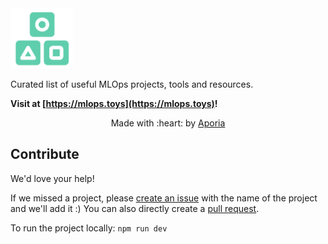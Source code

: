 <img src="assets/icons/logo.png" width="100" />

Curated list of useful MLOps projects, tools and resources.

**Visit at [https://mlops.toys](https://mlops.toys)!**

<p align="center">Made with :heart: by <a href="https://www.aporia.com?utm_source=github&utm_medium=github&utm_campaign=mlops_toys" target="_blank">Aporia</a></p>

## Contribute

We'd love your help! 

If we missed a project, please [create an issue](https://github.com/aporia-ai/mlops.toys/issues/new) with the name of the project and we'll add it :) You can also directly create a [pull request](https://github.com/aporia-ai/mlops.toys/edit/main/store/data/projects.yaml).

To run the project locally: `npm run dev` 
